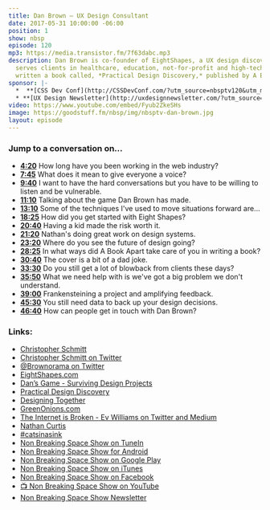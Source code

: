 ```yaml
---
title: Dan Brown — UX Design Consultant
date: 2017-05-31 10:00:00 -06:00
position: 1
show: nbsp
episode: 120
mp3: https://media.transistor.fm/7f63dabc.mp3
description: Dan Brown is co-founder of EightShapes, a UX design discovery shop that
  serves clients in healthcare, education, not-for-profit and high-tech. He’s recently
  written a book called, *Practical Design Discovery,* published by A Book Apart.
sponsor: |-
  *  **[CSS Dev Conf](http://CSSDevConf.com/?utm_source=nbsptv120&utm_medium=podcast&utm_campaign=cssdevconf2017)** — Conference dedicated to CSS and its super friend technologies like JavaScript, Sass, npm, and more. A limited supply of Early Bird Tickets now on sale. [Register now!](http://CSSDevConf.com/?utm_source=nbsptv120&utm_medium=podcast&utm_campaign=cssdevconf2017)
  * **[UX Design Newsletter](http://uxdesignnewsletter.com/?utm_source=nbsptv120&utm_medium=podcast&utm_campaign=uxdesignnewsletter)** — A weekly free newsletter containing a collection of tutorials, articles, and videos about front-end design and development, plus tips on how to bring better engagement to the multi-device world curated by Christopher Schmitt. [Sign up now!](http://uxdesignnewsletter.com/?utm_source=nbsptv120&utm_medium=podcast&utm_campaign=uxdesignnewsletter)
video: https://www.youtube.com/embed/Fyub2ZkeSHs
image: https://goodstuff.fm/nbsp/img/nbsptv-dan-brown.jpg
layout: episode
---
```


### Jump to a conversation on...

* **[4:20](#t=4:20)** How long have you been working in the web industry?
* **[7:45](#t=7:45)** What does it mean to give everyone a voice?
* **[9:40](#t=9:40)** I want to have the hard conversations but you have to be willing to listen and be vulnerable.
* **[11:10](#t=11:10)** Talking about the game Dan Brown has made.
* **[13:10](#t=13:10)** Some of the techniques I've used to move situations forward are...
* **[18:25](#t=18:25)** How did you get started with Eight Shapes?
* **[20:40](#t=20:40)** Having a kid made the risk worth it.
* **[21:20](#t=21:20)** Nathan's doing great work on design systems.
* **[23:20](#t=23:20)** Where do you see the future of design going?
* **[28:25](#t=28:25)** In what ways did A Book Apart take care of you in writing a book?
* **[30:40](#t=30:40)** The cover is a bit of a dad joke.
* **[33:30](#t=33:30)** Do you still get a lot of blowback from clients these days?
* **[35:50](#t=35:50)** What we need help with is we've got a big problem we don't understand.
* **[39:00](#t=39:00)** Frankensteining a project and amplifying feedback.
* **[45:30](#t=45:30)** You still need data to back up your design decisions.
* **[46:40](#t=46:40)** How can people get in touch with Dan Brown?


### Links:

* [Christopher Schmitt](http://Christopher.org)
* [Christopher Schmitt on Twitter](https://twitter.com/teleject)
* [@Brownorama on Twitter](https://twitter.com/brownorama)
* [EightShapes.com](http://eightshapes.com/dan-brown.html)
* [Dan’s Game - Surviving Design Projects](https://www.thegamecrafter.com/games/surviving-design-projects-v2)
* [Practical Design Discovery](https://abookapart.com/products/practical-design-discovery)
* [Designing Together](http://designingtogetherbook.com)
* [GreenOnions.com](https://greenonions.com)
* [The Internet is Broken - Ev Williams on Twitter and Medium](https://www.nytimes.com/2017/05/20/technology/evan-williams-medium-twitter-internet.html)
* [Nathan Curtis](https://twitter.com/nathanacurtis)
* [#catsinasink](https://twitter.com/hashtag/catsinasink)
* [Non Breaking Space Show on TuneIn](http://tunein.com/radio/Non-Breaking-Space-Show-p885155/)
* [Non Breaking Space Show for Android](http://subscribeonandroid.com/feeds.goodstuff.fm/nbsp)
* [Non Breaking Space Show on Google Play](https://playmusic.app.goo.gl/?ibi=com.google.PlayMusic&isi=691797987&ius=googleplaymusic&link=https://play.google.com/music/m/Iw5ik6iwalo5vmda5rqyrotdney?t%3DNon_Breaking_Space_Show%26pcampaignid%3DMKT-na-all-co-pr-mu-pod-16)
* [Non Breaking Space Show on iTunes](https://itunes.apple.com/ca/podcast/non-breaking-space-show/id507162981?mt=2&ign-mpt=uo%3D4)
* [Non Breaking Space Show on Facebook](https://www.facebook.com/nbsptv)
* [📺 Non Breaking Space Show on YouTube](https://www.youtube.com/channel/UC--mqA75V3CM8hxId0l7e_g?sub_confirmation=1)
* [Non Breaking Space Show Newsletter](http://newsletter.nonbreakingspace.tv/)
